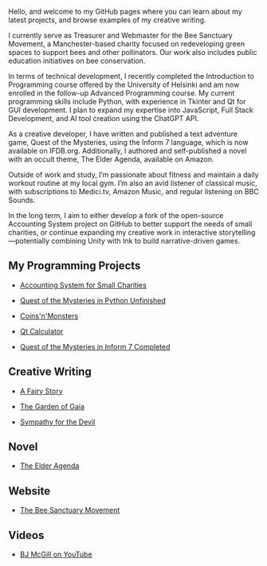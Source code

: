 Hello, and welcome to my GitHub pages where you can learn about my latest projects, and browse examples of my creative writing.

I currently serve as Treasurer and Webmaster for the Bee Sanctuary Movement, a Manchester-based charity focused on redeveloping green spaces to support bees and other pollinators. Our work also includes public education initiatives on bee conservation.

In terms of technical development, I recently completed the Introduction to Programming course offered by the University of Helsinki and am now enrolled in the follow-up Advanced Programming course. My current programming skills include Python, with experience in Tkinter and Qt for GUI development. I plan to expand my expertise into JavaScript, Full Stack Development, and AI tool creation using the ChatGPT API.

As a creative developer, I have written and published a text adventure game, Quest of the Mysteries, using the Inform 7 language, which is now available on IFDB.org. Additionally, I authored and self-published a novel with an occult theme, The Elder Agenda, available on Amazon.

Outside of work and study, I’m passionate about fitness and maintain a daily workout routine at my local gym. I’m also an avid listener of classical music, with subscriptions to Medici.tv, Amazon Music, and regular listening on BBC Sounds.

In the long term, I aim to either develop a fork of the open-source Accounting System project on GitHub to better support the needs of small charities, or continue expanding my creative work in interactive storytelling—potentially combining Unity with Ink to build narrative-driven games.

## My Programming Projects

- [Accounting System for Small Charities](https://github.com/bjmcgill/Accounting-System-for-Small-Charities)

- [Quest of the Mysteries in Python Unfinished](https://github.com/bjmcgill/Quest-of-the-Mysteries)

- [Coins'n'Monsters](https://github.com/bjmcgill/coins-n-monsters)

- [Qt Calculator](https://github.com/bjmcgill/calculator)

- [Quest of the Mysteries in Inform 7 Completed](https://ifdb.org/viewgame?id=uczj0af83xin3bwd)

## Creative Writing

- [A Fairy Story](https://bjmcgill.github.io/A-Fairy-Story)

- [The Garden of Gaia](https://bjmcgill.github.io/The-Garden-of-Gaia)

- [Sympathy for the Devil](https://bjmcgill.github.io/Sympathy-for-the-Devil)

## Novel

- [The Elder Agenda](https://www.amazon.co.uk/Elder-Agenda-Brian-John-McGill/dp/B0CST18SRR)

## Website

- [The Bee Sanctuary Movement](https://beesanctuarymovement.org)

## Videos

- [BJ McGill on YouTube](https://www.youtube.com/@brianmcgill7125/Videos)
